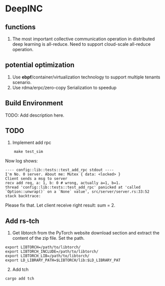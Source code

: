 # DeepINC

## functions

1. The most important collective communication operation in distributed deep learning is all-reduce.
   Need to support cloud-scale all-reduce operation.

## potential optimization

1. Use **ebpf**/container/virtualization technology to support multiple tenants scenario.
2. Use rdma/erpc/zero-copy Serialization to speedup

## Build Environment

TODO: Add description here.

## TODO

1. Implement add rpc

```
    make test_sim
```

Now log shows:

```
---- config::lib::tests::test_add_rpc stdout ----
I'm No. 0 server. About me: Mutex { data: <locked> }
Client sends a msg to server
recv add req, a: 1, b: 0 # wrong, actually a=1, b=1.
thread 'config::lib::tests::test_add_rpc' panicked at 'called `Option::unwrap()` on a `None` value', src/server/server.rs:33:52
stack backtrace:
```

Please fix that. Let client receive right result: sum = 2.

## Add rs-tch

1. Get libtorch from the PyTorch website download section and extract the content of the zip file. Set the path.

``` 
export LIBTORCH=/path/to/libtorch/
export LIBTORCH_INCLUDE=/path/to/libtorch/
export LIBTORCH_LIB=/path/to/libtorch/
export LD_LIBRARY_PATH=$LIBTORCH/lib:$LD_LIBRARY_PAT
```

2. Add tch

``` 
cargo add tch
```